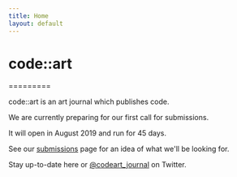```yaml
---
title: Home
layout: default
---
```


<span class="has-text-primary">code</span>::<span class="has-text-info">art</span>
==========
<p>=========</p>
<p></p>

<span class="has-text-primary">code</span>::<span class="has-text-info">art</span> is an <span class="has-text-info">art</span> journal which publishes <span class="has-text-primary">code</span>.
<p></p>
We are currently preparing for our first call for submissions. 

It will open in August 2019 and run for 45 days.

See our [submissions](/submit) page for an idea of what we'll be looking for.

Stay up-to-date here or [@codeart_journal](https://twitter.com/codeart_journal) on Twitter.
